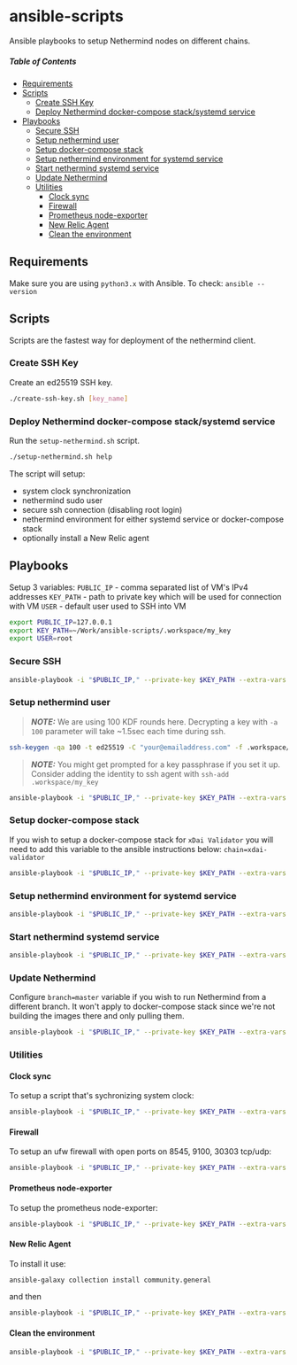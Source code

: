 # ansible-scripts
Ansible playbooks to setup Nethermind nodes on different chains.

##### Table of Contents
  - [Requirements](#requirements)
  - [Scripts](#scripts)
    * [Create SSH Key](#create-ssh-key)
    * [Deploy Nethermind docker-compose stack/systemd service](#deploy-nethermind-docker-compose-stack-systemd-service)
  - [Playbooks](#playbooks)
    * [Secure SSH](#secure-ssh)
    * [Setup nethermind user](#setup-nethermind-user)
    * [Setup docker-compose stack](#setup-docker-compose-stack)
    * [Setup nethermind environment for systemd service](#setup-nethermind-environment-for-systemd-service)
    * [Start nethermind systemd service](#start-nethermind-systemd-service)
    * [Update Nethermind](#update-nethermind)
    * [Utilities](#utilities)
      + [Clock sync](#clock-sync)
      + [Firewall](#firewall)
      + [Prometheus node-exporter](#prometheus-node-exporter)
      + [New Relic Agent](#new-relic-agent)
      + [Clean the environment](#clean-the-environment)

## Requirements
Make sure you are using `python3.x` with Ansible. To check: `ansible --version`

## Scripts
Scripts are the fastest way for deployment of the nethermind client.

### Create SSH Key

Create an ed25519 SSH key.

```bash
./create-ssh-key.sh [key_name]
```

### Deploy Nethermind docker-compose stack/systemd service

Run the `setup-nethermind.sh` script.

```bash
./setup-nethermind.sh help
```

The script will setup:
* system clock synchronization
* nethermind sudo user
* secure ssh connection (disabling root login)
* nethermind environment for either systemd service or docker-compose stack
* optionally install a New Relic agent

## Playbooks

Setup 3 variables:
`PUBLIC_IP` - comma separated list of VM's IPv4 addresses
`KEY_PATH` - path to private key which will be used for connection with VM
`USER` - default user used to SSH into VM

```bash
export PUBLIC_IP=127.0.0.1
export KEY_PATH=~/Work/ansible-scripts/.workspace/my_key
export USER=root
```

### Secure SSH

```bash
ansible-playbook -i "$PUBLIC_IP," --private-key $KEY_PATH --extra-vars "ansible_user=$USER" playbooks/secure-ssh.yml
```

### Setup nethermind user

> **_NOTE:_** We are using 100 KDF rounds here. Decrypting a key with `-a 100` parameter will take ~1.5sec each time during ssh.

```bash
ssh-keygen -qa 100 -t ed25519 -C "your@emailaddress.com" -f .workspace/my_key_name
```

> **_NOTE:_** You might get prompted for a key passphrase if you set it up. Consider adding the identity to ssh agent with `ssh-add .workspace/my_key`

```bash
ansible-playbook -i "$PUBLIC_IP," --private-key $KEY_PATH --extra-vars "ansible_user=$USER ssh_user=nethermind ssh_identity_key=$KEY_PATH.pub" playbooks/setup-user.yml
```

### Setup docker-compose stack

If you wish to setup a docker-compose stack for `xDai Validator` you will need to add this variable to the ansible instructions below: `chain=xdai-validator`

```bash
ansible-playbook -i "$PUBLIC_IP," --private-key $KEY_PATH --extra-vars "ansible_user=nethermind" playbooks/setup-docker-compose.yml
```

### Setup nethermind environment for systemd service

```bash
ansible-playbook -i "$PUBLIC_IP," --private-key $KEY_PATH --extra-vars "ansible_user=nethermind" playbooks/setup-nethermind.yml
```

### Start nethermind systemd service

```bash
ansible-playbook -i "$PUBLIC_IP," --private-key $KEY_PATH --extra-vars "ansible_user=nethermind" playbooks/start-nethermind.yml
```

### Update Nethermind

Configure `branch=master` variable if you wish to run Nethermind from a different branch. 
It won't apply to docker-compose stack since we're not building the images there and only pulling them.

```bash
ansible-playbook -i "$PUBLIC_IP," --private-key $KEY_PATH --extra-vars "ansible_user=nethermind branch=master" playbooks/update-nethermind.yml
```

### Utilities

#### Clock sync

To setup a script that's sychronizing system clock:

```bash
ansible-playbook -i "$PUBLIC_IP," --private-key $KEY_PATH --extra-vars "ansible_user=nethermind" playbooks/setup-sync-clock.yml
```

#### Firewall

To setup an ufw firewall with open ports on 8545, 9100, 30303 tcp/udp:

```bash
ansible-playbook -i "$PUBLIC_IP," --private-key $KEY_PATH --extra-vars "ansible_user=nethermind" playbooks/setup-firewall.yml
```

#### Prometheus node-exporter

To setup the prometheus node-exporter:

```bash
ansible-playbook -i "$PUBLIC_IP," --private-key $KEY_PATH --extra-vars "ansible_user=nethermind" playbooks/setup-node-exporter.yml
```

#### New Relic Agent 

To install it use: 
```bash
ansible-galaxy collection install community.general
```

and then

```bash
ansible-playbook -i "$PUBLIC_IP," --private-key $KEY_PATH --extra-vars "ansible_user=nethermind" playbooks/setup-newrelic.yml
```

#### Clean the environment

```bash
ansible-playbook -i "$PUBLIC_IP," --private-key $KEY_PATH --extra-vars "ansible_user=nethermind" playbooks/clean.yml
```
